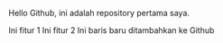 Hello Github, ini adalah repository pertama saya.

Ini fitur 1
Ini fitur 2
Ini baris baru ditambahkan ke Github
